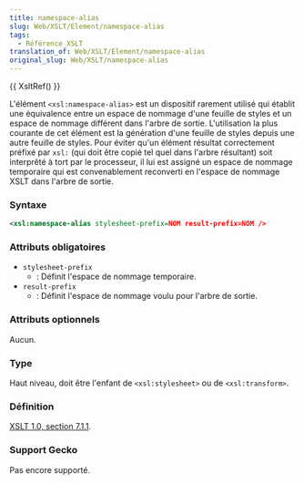 ```yaml
---
title: namespace-alias
slug: Web/XSLT/Element/namespace-alias
tags:
  - Référence_XSLT
translation_of: Web/XSLT/Element/namespace-alias
original_slug: Web/XSLT/namespace-alias
---
```

{{ XsltRef() }}

L'élément `<xsl:namespace-alias>` est un dispositif rarement utilisé qui établit une équivalence entre un espace de nommage d'une feuille de styles et un espace de nommage différent dans l'arbre de sortie. L'utilisation la plus courante de cet élément est la génération d'une feuille de styles depuis une autre feuille de styles. Pour éviter qu'un élément résultat correctement préfixé par `xsl:` (qui doit être copié tel quel dans l'arbre résultant) soit interprêté à tort par le processeur, il lui est assigné un espace de nommage temporaire qui est convenablement reconverti en l'espace de nommage XSLT dans l'arbre de sortie.

### Syntaxe

```xml
<xsl:namespace-alias stylesheet-prefix=NOM result-prefix=NOM />
```

### Attributs obligatoires

- `stylesheet-prefix`
  - : Définit l'espace de nommage temporaire.
- `result-prefix`
  - : Définit l'espace de nommage voulu pour l'arbre de sortie.

### Attributs optionnels

Aucun.

### Type

Haut niveau, doit être l'enfant de `<xsl:stylesheet>` ou de `<xsl:transform>`.

### Définition

[XSLT 1.0, section 7.1.1](http://www.w3.org/TR/xslt#literal-result-element).

### Support Gecko

Pas encore supporté.
